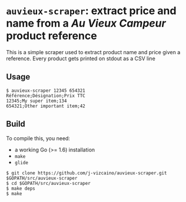# `auvieux-scraper`: extract price and name from a *Au Vieux Campeur* product reference

This is a simple scraper used to extract product name and price given a reference.
Every product gets printed on stdout as a CSV line

## Usage

```shell
$ auvieux-scraper 12345 654321
Référence;Désignation;Prix TTC
12345;My super item;134
654321;Other important item;42
```

## Build

To compile this, you need:

* a working Go (>= 1.6) installation
* `make`
* `glide`

```shell
$ git clone https://github.com/j-vizcaino/auvieux-scraper.git $GOPATH/src/auvieux-scraper
$ cd $GOPATH/src/auvieux-scraper
$ make deps
$ make
```

